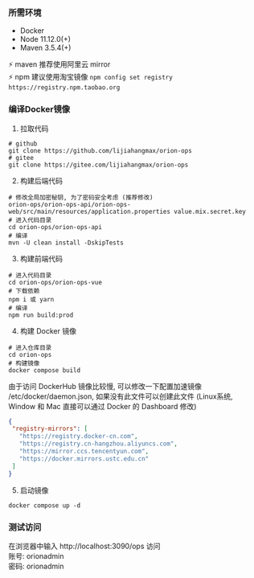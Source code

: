 ### 所需环境

* Docker
* Node 11.12.0(+)
* Maven 3.5.4(+)

⚡ maven 推荐使用阿里云 mirror    
⚡ npm 建议使用淘宝镜像 `npm config set registry https://registry.npm.taobao.org`

### 编译Docker镜像

1. 拉取代码

```
# github
git clone https://github.com/lijiahangmax/orion-ops
# gitee
git clone https://gitee.com/lijiahangmax/orion-ops
```

2. 构建后端代码

```
# 修改全局加密秘钥, 为了密码安全考虑 (推荐修改)
orion-ops/orion-ops-api/orion-ops-web/src/main/resources/application.properties value.mix.secret.key
# 进入代码目录
cd orion-ops/orion-ops-api
# 编译
mvn -U clean install -DskipTests
```

3. 构建前端代码

```
# 进入代码目录
cd orion-ops/orion-ops-vue
# 下载依赖
npm i 或 yarn
# 编译
npm run build:prod
```

4. 构建 Docker 镜像

```
# 进入仓库目录
cd orion-ops
# 构建镜像
docker compose build
```

由于访问 DockerHub 镜像比较慢, 可以修改一下配置加速镜像 /etc/docker/daemon.json, 如果没有此文件可以创建此文件 (Linux系统, Window 和 Mac 直接可以通过 Docker 的 Dashboard 修改)

 ```json
 {
  "registry-mirrors": [
    "https://registry.docker-cn.com",
    "https://registry.cn-hangzhou.aliyuncs.com",
    "https://mirror.ccs.tencentyun.com",
    "https://docker.mirrors.ustc.edu.cn"
  ]
}
 ```

5. 启动镜像

```
docker compose up -d
```

### 测试访问

在浏览器中输入 http://localhost:3090/ops 访问  
账号: orionadmin  
密码: orionadmin  
